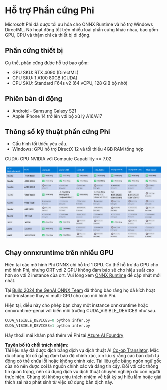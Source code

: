 <!--
CO_OP_TRANSLATOR_METADATA:
{
  "original_hash": "8cdc17ce0f10535da30b53d23fe1a795",
  "translation_date": "2025-05-09T07:51:37+00:00",
  "source_file": "md/01.Introduction/01/01.Hardwaresupport.md",
  "language_code": "vi"
}
-->
# Hỗ trợ Phần cứng Phi

Microsoft Phi đã được tối ưu hóa cho ONNX Runtime và hỗ trợ Windows DirectML. Nó hoạt động tốt trên nhiều loại phần cứng khác nhau, bao gồm GPU, CPU và thậm chí cả thiết bị di động.

## Phần cứng thiết bị  
Cụ thể, phần cứng được hỗ trợ bao gồm:

- GPU SKU: RTX 4090 (DirectML)
- GPU SKU: 1 A100 80GB (CUDA)
- CPU SKU: Standard F64s v2 (64 vCPU, 128 GiB bộ nhớ)

## Phiên bản di động

- Android - Samsung Galaxy S21
- Apple iPhone 14 trở lên với bộ xử lý A16/A17

## Thông số kỹ thuật phần cứng Phi

- Cấu hình tối thiểu yêu cầu.
- Windows: GPU hỗ trợ DirectX 12 và tối thiểu 4GB RAM tổng hợp

CUDA: GPU NVIDIA với Compute Capability >= 7.02

![HardwareSupport](../../../../../translated_images/01.phihardware.925db5699da7752cf486314e6db087580583cfbcd548970f8a257e31a8aa862c.vi.png)

## Chạy onnxruntime trên nhiều GPU

Hiện tại các mô hình Phi ONNX chỉ hỗ trợ 1 GPU. Có thể hỗ trợ đa GPU cho mô hình Phi, nhưng ORT với 2 GPU không đảm bảo sẽ cho hiệu suất cao hơn so với 2 instance của ort. Vui lòng xem [ONNX Runtime](https://onnxruntime.ai/) để cập nhật mới nhất.

Tại [Build 2024 the GenAI ONNX Team](https://youtu.be/WLW4SE8M9i8?si=EtG04UwDvcjunyfC) đã thông báo rằng họ đã kích hoạt multi-instance thay vì multi-GPU cho các mô hình Phi.

Hiện tại, điều này cho phép bạn chạy một instance onnxruntime hoặc onnxruntime-genai với biến môi trường CUDA_VISIBLE_DEVICES như sau.

```Python
CUDA_VISIBLE_DEVICES=0 python infer.py
CUDA_VISIBLE_DEVICES=1 python infer.py
```

Hãy thoải mái khám phá thêm về Phi tại [Azure AI Foundry](https://ai.azure.com)

**Tuyên bố từ chối trách nhiệm**:  
Tài liệu này đã được dịch bằng dịch vụ dịch thuật AI [Co-op Translator](https://github.com/Azure/co-op-translator). Mặc dù chúng tôi cố gắng đảm bảo độ chính xác, xin lưu ý rằng các bản dịch tự động có thể chứa lỗi hoặc không chính xác. Tài liệu gốc bằng ngôn ngữ gốc của nó nên được coi là nguồn chính xác và đáng tin cậy. Đối với các thông tin quan trọng, nên sử dụng dịch vụ dịch thuật chuyên nghiệp do con người thực hiện. Chúng tôi không chịu trách nhiệm về bất kỳ sự hiểu lầm hoặc giải thích sai nào phát sinh từ việc sử dụng bản dịch này.
